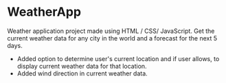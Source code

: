 # WeatherApp

Weather application project made using HTML / CSS/ JavaScript. Get the current weather data for any city in the world and a forecast for the next 5 days.

* Added option to determine user's current location and if user allows, to display current weather data for that location.
* Added wind direction in current weather data.

 
